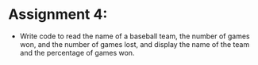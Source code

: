 # Assignment 4:
- Write code to read the name of a baseball team, the number of games won, and
the number of games lost, and display the name of the team and the percentage of games
won.